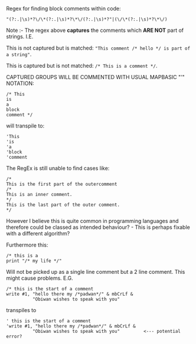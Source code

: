 Regex for finding block comments within code:

```
"(?:.|\s)*?\/\*(?:.|\s)*?\*\/(?:.|\s)*?"|(\/\*(?:.|\s)*?\*\/)
```

Note :- The regex above **captures** the comments which **ARE NOT** part of strings. I.E.

This is not captured but is matched: `"This comment /* hello */ is part of a string"`.

This is captured but is not matched: `/* This is a comment */`.


CAPTURED GROUPS WILL BE COMMENTED WITH USUAL MAPBASIC "'" NOTATION:

```
/* This
is
a
block
comment */
```

will transpile to:

```
'This
'is
'a
'block
'comment
```


The RegEx is still unable to find cases like:

```
/* 
This is the first part of the outercomment
/*
This is an inner comment. 
*/
This is the last part of the outer comment.
*/
```

However I believe this is quite common in programming languages and therefore could be classed as intended behaviour? - This is perhaps fixable with a different algorithm?

Furthermore this:

```
/* this is a
print "/* my life */"
```

Will not be picked up as a single line comment but a 2 line comment. This might cause problems. E.G.

```
/* this is the start of a comment
write #1, "hello there my /*padwan*/" & mbCrLf & 
          "Obiwan wishes to speak with you"
```

transpiles to

```
' this is the start of a comment
'write #1, "hello there my /*padwan*/" & mbCrLf & 
          "Obiwan wishes to speak with you"         <--- potential error?
```
